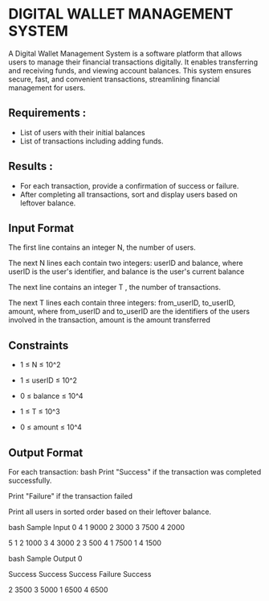 # DIGITAL WALLET MANAGEMENT SYSTEM

A Digital Wallet Management System is a software platform that allows users to manage their financial transactions digitally. It enables transferring and receiving funds, and viewing account balances. This system ensures secure, fast, and convenient transactions, streamlining financial management for users.

## Requirements :
* List of users with their initial balances
* List of transactions including adding funds.
## Results :
* For each transaction, provide a confirmation of success or failure.
* After completing all transactions, sort and display users based on leftover balance.

## Input Format
The first line contains an integer N, the number of users.

The next N lines each contain two integers: userID and balance, where userID is the user's identifier, and balance is the user's current balance

The next line contains an integer T , the number of transactions.

The next T lines each contain three integers: from_userID, to_userID, amount, where from_userID and to_userID are the identifiers of the users involved in the transaction, amount is the amount transferred
## Constraints
* 1 ≤ N ≤ 10^2

* 1 ≤ userID ≤ 10^2

* 0 ≤ balance ≤ 10^4

* 1 ≤ T ≤ 10^3

* 0 ≤ amount ≤ 10^4

## Output Format
For each transaction:
bash
Print "Success" if the transaction was completed successfully.

Print "Failure" if the transaction failed

Print all users in sorted order based on their leftover balance.

bash
Sample Input 0
4
1 9000
2 3000
3 7500
4 2000

5
1 2 1000
3 4 3000
2 3 500
4 1 7500
1 4 1500

bash
Sample Output 0

Success
Success
Success
Failure
Success

2 3500
3 5000
1 6500
4 6500
